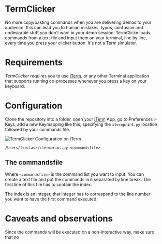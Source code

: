 # TermClicker

No more copy/pasting commands when you are delivering demos to your audience, this can lead you to human mistakes, typos, confusion and undesirable stuff you don't want in your demo session. TermClicke loads commands from a text file and input them on your terminal, line by line, every time you press your clicker button. It's not a Term simulator.

# Requirements

*TermClicker* requires you to use [iTerm], or any other Terminal application that supports running co-processes whenever you press a key on your keyboard.

# Configuration

Clone the repository into a folder, open your [iTerm] App, go to Preferences > Keys, add a new Keymapping like this, specifying the `itermprint.py` location followed by your commands file.

![TermClicker Configuration on iTerm](https://s3.amazonaws.com/freitasrtempfiles/TermClickeriTermConfig.png)

`/Users/freitasr/itermprint.py <commandsfile>`

## The commandsfile

Where `<commandsfile>` is the command list you want to input. You can create a text file and put the commands in it separated by line break. The first line of this file has to contain the index.

The index is an integer, that integer has to correspond to the line number you want to have the first command executed.

# Caveats and observations

Since the commands will be executed on a non-interactive way, make sure that no 




[iTerm]: https://www.iterm2.com/
